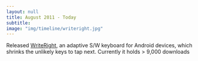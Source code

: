 ```yaml
---
layout: null
title: August 2011 - Today
subtitle:
image: "img/timeline/writeright.jpg"
---
```

Released <a href="https://play.google.com/store/apps/details?id=panos.sakkos.softkeyboard.writeright" target="_blank">WriteRight</a>, an adaptive S/W keyboard for Android devices, which  shrinks the unlikely keys to tap next. Currently it holds > 9,000 downloads
